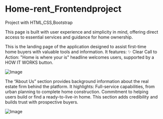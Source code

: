 # Home-rent_Frontendproject
Project with HTML,CSS,Bootstrap

This page is built with user experience and simplicity in mind, offering direct access to essential services and guidance for home ownership.

This is the landing page of the application designed to assist first-time home buyers with valuable tools and information. It features:
✨ Clear Call to Action: "Home is where your is" headline welcomes users, supported by a HOW IT WORKS button.

![Image](https://github.com/user-attachments/assets/75121365-2332-4e16-85fa-8a7daeacf729)

The “About Us” section provides background information about the real estate firm behind the platform.
It highlights:
Full-service capabilities, from urban planning to complete home construction.
Commitment to helping users build or find a ready-to-live-in home.
This section adds credibility and builds trust with prospective buyers.

![Image](https://github.com/user-attachments/assets/0ba1fedd-2e01-4fc6-9e4e-2712a1af92b5)

